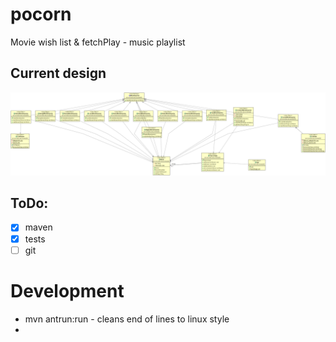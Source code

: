 # pocorn
Movie wish list &amp; fetchPlay - music playlist

## Current design

![](https://github.com/revomatico/javaShip2020/blob/master/popcorn.png)

## ToDo:
- [x] maven
- [x] tests
- [ ] git

# Development
- mvn antrun:run - cleans end of lines to linux style
- 